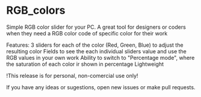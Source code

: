 # RGB_colors
Simple RGB color slider for your PC. A great tool for designers or coders when they need a RGB color code of specific color for their work

Features:
  3 sliders for each of the color (Red, Green, Blue) to adjust the resulting color
  Fields to see the each individual sliders value and use the RGB values in your own work
  Ability to switch to "Percentage mode", where the saturation of each color ir shown in percentage
  Lightweight
  
  
!This release is for personal, non-comercial use only!

If you have any ideas or sugestions, open new issues or make pull requests.
